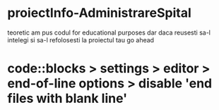# proiectInfo-AdministrareSpital
teoretic am pus codul for educational purposes dar daca reusesti sa-l intelegi si sa-l refolosesti la proiectul tau go ahead

<h1>code::blocks > settings > editor > end-of-line options > disable 'end files with blank line'</h1>
